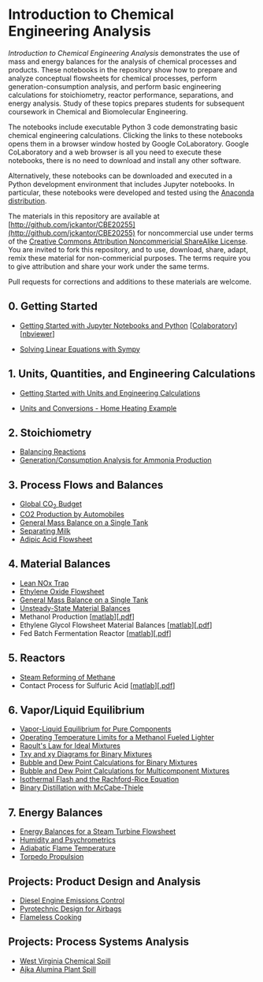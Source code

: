 # Introduction to Chemical Engineering Analysis

_Introduction to Chemical Engineering Analysis_ demonstrates the use of mass and energy balances for the analysis of chemical processes and products. These notebooks in the repository show how to prepare and analyze conceptual flowsheets for chemical processes, perform generation-consumption analysis, and perform basic engineering calculations for stoichiometry, reactor performance, separations, and energy analysis. Study of these topics prepares students for subsequent coursework in Chemical and Biomolecular Engineering.

The notebooks include executable Python 3 code demonstrating basic chemical engineering calculations. Clicking the links to these notebooks opens them in a browser window hosted by Google CoLaboratory. Google CoLaboratory and a web browser is all you need to execute these notebooks, there is no need to download and install any other software. 

Alternatively, these notebooks can be downloaded and executed in a Python development environment that includes Jupyter notebooks. In particular, these notebooks were developed and tested using the [Anaconda distribution](https://www.anaconda.com/download/).

The materials in this repository are available at [http://github.com/jckantor/CBE20255](http://github.com/jckantor/CBE20255) for noncommercial use under terms of the [Creative Commons Attribution Noncommericial ShareAlike License](http://creativecommons.org/licenses/by-nc-sa/4.0/). You are invited to fork this repository, and to use, download, share, adapt, remix these material for non-commericial purposes. The terms require you to give attribution and share your work under the same terms. 

Pull requests for corrections and additions to these materials are welcome.

## 0. Getting Started

* [Getting Started with Jupyter Notebooks and Python](https://colab.research.google.com/github/jckantor/CBE20255/blob/master/notebooks/Getting_Started_with_Jupyter_Notebooks_and_Python.ipynb) [[Colaboratory](https://colab.research.google.com/github/jckantor/CBE20255/blob/master/notebooks/Getting_Started_with_Jupyter_Notebooks_and_Python.ipynb)][[nbviewer](https://nbviewer.jupyter.org/github/jckantor/CBE20255/blob/master/notebooks/Getting_Started_with_Jupyter_Notebooks_and_Python.ipynb)]

* [Solving Linear Equations with Sympy](https://colab.research.google.com/github/jckantor/CBE20255/blob/master/notebooks/Solving_Linear_Equations_with_Sympy.ipynb)

## 1. Units, Quantities, and Engineering Calculations

* [Getting Started with Units and Engineering Calculations](https://colab.research.google.com/github/jckantor/CBE20255/blob/master/notebooks/Units_and_Engineering_Calculations.ipynb)

* [Units and Conversions - Home Heating Example](https://colab.research.google.com/github/jckantor/CBE20255/blob/master/Units_and_Conversions_Home_Heating_Example.ipynb)

## 2. Stoichiometry

* [Balancing Reactions](https://colab.research.google.com/github/jckantor/CBE20255/blob/master/notebooks/Balancing%20Reactions.ipynb)
* [Generation/Consumption Analysis for Ammonia Production](https://colab.research.google.com/jckantor/CBE20255/blob/master/notebooks/Generation%20Consumption%20Analysis%20for%20Ammonia%20Production.ipynb)

## 3. Process Flows and Balances

* [Global CO<sub>2</sub> Budget](https://colab.research.google.com/github/jckantor/CBE20255/blob/master/notebooks/Global%20CO2%20Budget.ipynb)
* [CO2 Production by Automobiles](https://colab.research.google.com/github/jckantor/CBE20255/blob/master/notebooks/CO2%20Production%20by%20Automobiles.ipynb)
* [General Mass Balance on a Single Tank](https://colab.research.google.com/github/jckantor/CBE20255/blob/master/notebooks/General%20Mass%20Balance%20on%20a%20Single%20Tank.ipynb)
* [Separating Milk](https://colab.research.google.com/github/jckantor/CBE20255/blob/master/notebooks/Separating_Milk.ipynb)
* [Adipic Acid Flowsheet](https://colab.research.google.com/github/jckantor/CBE20255/blob/master/notebooks/Adipic%20Acid%20Flowsheet.ipynb)

## 4. Material Balances

* [Lean NOx Trap](https://colab.research.google.com/github/jckantor/CBE20255/blob/master/notebooks/Lean%20NOx%20Trap.ipynb)
* [Ethylene Oxide Flowsheet](https://colab.research.google.com/github/jckantor/CBE20255/blob/master/notebooks/Ethylene%20Oxide%20Flowsheet.ipynb)
* [General Mass Balance on a Single Tank](https://colab.research.google.com/github/jckantor/CBE20255/blob/master/notebooks/General%20Mass%20Balance%20on%20a%20Single%20Tank.ipynb)
* [Unsteady-State Material Balances](https://colab.research.google.com/github/jckantor/CBE20255/blob/master/notebooks/Unsteady-State%20Material%20Balances.ipynb)
* Methanol Production [[matlab](https://github.com/jckantor/CBE20255/blob/master/matlab/Methanol_Production.m)][[.pdf](http://jckantor.github.com/CBE20255/pdf/Methanol_Production.pdf)]
* Ethylene Glycol Flowsheet Material Balances [[matlab](https://github.com/jckantor/CBE20255/blob/master/matlab/Ethylene_Glycol_Flowsheet_Material_Balances.m)][[.pdf](http://jckantor.github.com/CBE20255/pdf/Ethylene_Glycol_Flowsheet_Material_Balances.pdf)]
* Fed Batch Fermentation Reactor [[matlab](https://github.com/jckantor/CBE20255/blob/master/matlab/Fed_Batch_Fermentation_Reactor.m)][[.pdf](http://jckantor.github.com/CBE20255/pdf/Fed_Batch_Fermentation_Reactor.pdf)]

## 5. Reactors

* [Steam Reforming of Methane](https://colab.research.google.com/github/jckantor/CBE20255/blob/master/notebooks/Steam%20Reforming%20of%20Methane.ipynb)
* Contact Process for Sulfuric Acid [[matlab](https://github.com/jckantor/CBE20255/blob/master/matlab/Contact_Process_for_Sulfuric_Acid.m)][[.pdf](http://jckantor.github.com/CBE20255/pdf/Contact_Process_for_Sulfuric_Acid.pdf)]

## 6. Vapor/Liquid Equilibrium

* [Vapor-Liquid Equilibrium for Pure Components](https://colab.research.google.com/github/jckantor/CBE20255/blob/master/notebooks/Vapor-Liquid%20Equilibrium%20for%20a%20Pure%20Component.ipynb)
* [Operating Temperature Limits for a Methanol Fueled Lighter](https://colab.research.google.com/github/jckantor/CBE20255/blob/master/notebooks/Operating%20Temperature%20Limits%20for%20a%20Methanol%20Fueled%20Lighter.ipynb)
* [Raoult's Law for Ideal Mixtures](https://colab.research.google.com/github/jckantor/CBE20255/blob/master/notebooks/Raoult's_Law_for_Ideal_Mixtures.ipynb)
* [Txy and xy Diagrams for Binary Mixtures](https://colab.research.google.com/github/jckantor/CBE20255/blob/master/notebooks/Txy_and_xy_Diagrams_for_Binary_Mixtures.ipynb)
* [Bubble and Dew Point Calculations for Binary Mixtures](https://colab.research.google.com/github/jckantor/CBE20255/blob/master/notebooks/Bubble%20and%20Dew%20Point%20Calculations%20for%20Binary%20Mixtures.ipynb)
* [Bubble and Dew Point Calculations for Multicomponent Mixtures](https://colab.research.google.com/github/jckantor/CBE20255/blob/master/notebooks/Bubble%20and%20Dew%20Point%20Calculations%20for%20Multicomponent%20Mixtures.ipynb)
* [Isothermal Flash and the Rachford-Rice Equation](https://colab.research.google.com/github/jckantor/CBE20255/blob/master/notebooks/Isothermal_Flash_and_the_Rachford-Rice_Equation.ipynb)
* [Binary Distillation with McCabe-Thiele](https://colab.research.google.com/github/jckantor/CBE20255/blob/master/notebooks/Binary%20Distillation%20with%20McCabe-Thiele.ipynb)

## 7. Energy Balances

* [Energy Balances for a Steam Turbine Flowsheet]()
* [Humidity and Psychrometrics](https://colab.research.google.com/github/jckantor/CBE20255/blob/master/notebooks/Humidity%20and%20Psychrometrics.ipynb)
* [Adiabatic Flame Temperature](https://colab.research.google.com/github/jckantor/CBE20255/blob/master/notebooks/Adiabatic%20Flame%20Temperature.ipynb)
* [Torpedo Propulsion](https://colab.research.google.com/github/jckantor/CBE20255/blob/master/notebooks/Torpedo%20Propulsion.ipynb)

## Projects: Product Design and Analysis

* [Diesel Engine Emissions Control](https://colab.research.google.com/github/jckantor/CBE20255/blob/master/notebooks/Diesel%20Engine%20Emissions%20Control.ipynb)
* [Pyrotechnic Design for Airbags](https://colab.research.google.com/github/jckantor/CBE20255/blob/master/notebooks/Pyrotechnic%20Design%20for%20Airbags.ipynb)
* [Flameless Cooking](https://colab.research.google.com/github/jckantor/CBE20255/blob/master/notebooks/Flameless%20Cooking.ipynb)

## Projects: Process Systems Analysis

* [West Virginia Chemical Spill](https://colab.research.google.com/github/jckantor/CBE20255/blob/master/notebooks/West%20Virginia%20Chemical%20Spill.ipynb)
* [Ajka Alumina Plant Spill](https://colab.research.google.com/github/jckantor/CBE20255/blob/master/notebooks/Ajka%20Alumina%20Plant%20Spill.ipynb)
